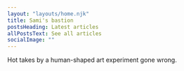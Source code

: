```yaml
---
layout: "layouts/home.njk"
title: Sami's bastion
postsHeading: Latest articles
allPostsText: See all articles
socialImage: ""
---
```


Hot takes by a human-shaped art experiment gone wrong.